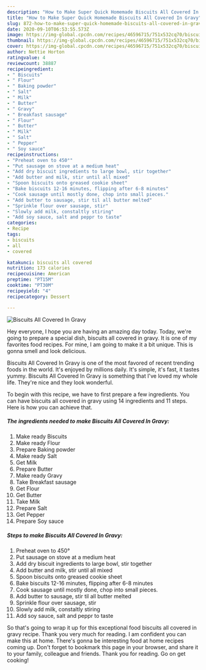 ```yaml
---
description: "How to Make Super Quick Homemade Biscuits All Covered In Gravy"
title: "How to Make Super Quick Homemade Biscuits All Covered In Gravy"
slug: 872-how-to-make-super-quick-homemade-biscuits-all-covered-in-gravy
date: 2020-09-10T06:53:55.573Z
image: https://img-global.cpcdn.com/recipes/46596715/751x532cq70/biscuits-all-covered-in-gravy-recipe-main-photo.jpg
thumbnail: https://img-global.cpcdn.com/recipes/46596715/751x532cq70/biscuits-all-covered-in-gravy-recipe-main-photo.jpg
cover: https://img-global.cpcdn.com/recipes/46596715/751x532cq70/biscuits-all-covered-in-gravy-recipe-main-photo.jpg
author: Nettie Horton
ratingvalue: 4
reviewcount: 38887
recipeingredient:
- " Biscuits"
- " Flour"
- " Baking powder"
- " Salt"
- " Milk"
- " Butter"
- " Gravy"
- " Breakfast sausage"
- " Flour"
- " Butter"
- " Milk"
- " Salt"
- " Pepper"
- " Soy sauce"
recipeinstructions:
- "Preheat oven to 450°"
- "Put sausage on stove at a medium heat"
- "Add dry biscuit ingredients to large bowl, stir together"
- "Add butter and milk, stir until all mixed"
- "Spoon biscuits onto greased cookie sheet"
- "Bake biscuits 12-16 minutes, flipping after 6-8 minutes"
- "Cook sausage until mostly done, chop into small pieces."
- "Add butter to sausage, stir til all butter melted"
- "Sprinkle flour over sausage, stir"
- "Slowly add milk, constaltly stiring"
- "Add soy sauce, salt and peppr to taste"
categories:
- Recipe
tags:
- biscuits
- all
- covered

katakunci: biscuits all covered 
nutrition: 173 calories
recipecuisine: American
preptime: "PT15M"
cooktime: "PT30M"
recipeyield: "4"
recipecategory: Dessert

---
```



![Biscuits All Covered In Gravy](https://img-global.cpcdn.com/recipes/46596715/751x532cq70/biscuits-all-covered-in-gravy-recipe-main-photo.jpg)

Hey everyone, I hope you are having an amazing day today. Today, we're going to prepare a special dish, biscuits all covered in gravy. It is one of my favorites food recipes. For mine, I am going to make it a bit unique. This is gonna smell and look delicious.

Biscuits All Covered In Gravy is one of the most favored of recent trending foods in the world. It's enjoyed by millions daily. It's simple, it's fast, it tastes yummy. Biscuits All Covered In Gravy is something that I've loved my whole life. They're nice and they look wonderful.




To begin with this recipe, we have to first prepare a few ingredients. You can have biscuits all covered in gravy using 14 ingredients and 11 steps. Here is how you can achieve that.

<!--inarticleads1-->

##### The ingredients needed to make Biscuits All Covered In Gravy:

1. Make ready  Biscuits
1. Make ready  Flour
1. Prepare  Baking powder
1. Make ready  Salt
1. Get  Milk
1. Prepare  Butter
1. Make ready  Gravy
1. Take  Breakfast sausage
1. Get  Flour
1. Get  Butter
1. Take  Milk
1. Prepare  Salt
1. Get  Pepper
1. Prepare  Soy sauce




<!--inarticleads2-->

##### Steps to make Biscuits All Covered In Gravy:

1. Preheat oven to 450°
1. Put sausage on stove at a medium heat
1. Add dry biscuit ingredients to large bowl, stir together
1. Add butter and milk, stir until all mixed
1. Spoon biscuits onto greased cookie sheet
1. Bake biscuits 12-16 minutes, flipping after 6-8 minutes
1. Cook sausage until mostly done, chop into small pieces.
1. Add butter to sausage, stir til all butter melted
1. Sprinkle flour over sausage, stir
1. Slowly add milk, constaltly stiring
1. Add soy sauce, salt and peppr to taste




So that's going to wrap it up for this exceptional food biscuits all covered in gravy recipe. Thank you very much for reading. I am confident you can make this at home. There's gonna be interesting food at home recipes coming up. Don't forget to bookmark this page in your browser, and share it to your family, colleague and friends. Thank you for reading. Go on get cooking!
